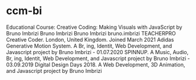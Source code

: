 # ccm-bi
Educational Course: Creative Coding: Making Visuals with JavaScript by Bruno Imbrizi Bruno Imbrizi Bruno Imbrizi bruno.imbrizi TEACHERPRO Creative Coder. London, United Kingdom. Joined March 2021 Adidas Generative Motion System. A Br, ing, Identit, Web Development, and Javascript project by Bruno Imbrizi - 01.07.2020 SPINNUP. A Music, Audio, Br, ing, Identit, Web Development, and Javascript project by Bruno Imbrizi - 03.09.2019 Digital Design Days 2018. A Web Development, 3D Animation, and Javascript project by Bruno Imbrizi
